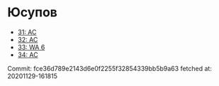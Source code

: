 # Юсупов
- [31: AC](31.md)
- [32: AC](32.md)
- [33: WA 6](33.md)
- [34: AC](34.md)

Commit: fce36d789e2143d6e0f2255f32854339bb5b9a63
 fetched at: 20201129-161815
